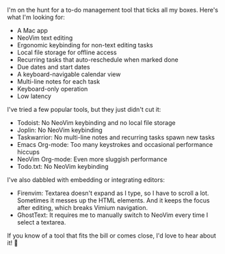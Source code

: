 I'm on the hunt for a to-do management tool that ticks all my boxes. Here's what I'm looking for:

- A Mac app
- NeoVim text editing
- Ergonomic keybinding for non-text editing tasks
- Local file storage for offline access
- Recurring tasks that auto-reschedule when marked done
- Due dates and start dates
- A keyboard-navigable calendar view
- Multi-line notes for each task
- Keyboard-only operation
- Low latency

I've tried a few popular tools, but they just didn't cut it:

- Todoist: No NeoVim keybinding and no local file storage
- Joplin: No NeoVim keybinding
- Taskwarrior: No multi-line notes and recurring tasks spawn new tasks
- Emacs Org-mode: Too many keystrokes and occasional performance hiccups
- NeoVim Org-mode: Even more sluggish performance
- Todo.txt: No NeoVim keybinding

I've also dabbled with embedding or integrating editors:

- Firenvim: Textarea doesn't expand as I type, so I have to scroll a lot. Sometimes it messes up the HTML elements. And it keeps the focus after editing, which breaks Vimium navigation.
- GhostText: It requires me to manually switch to NeoVim every time I select a textarea.

If you know of a tool that fits the bill or comes close, I'd love to hear about it! 🙏
